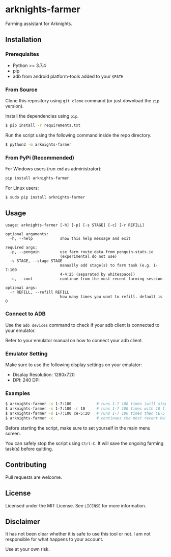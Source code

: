 # arknights-farmer

Farming assistant for Arknights.

## Installation

### Prerequisites

* Python >= 3.7.4
* pip
* adb from android platform-tools added to your `$PATH`

### From Source

Clone this repository using `git clone` command (or just download the `zip` version). 

Install the dependencies using `pip`.
```bash
$ pip install -r requirements.txt
```

Run the script using the following command inside the repo directory.
```bash
$ python3 -m arknights-farmer
```
### From PyPi (Recommended)

For Windows users (run `cmd` as administrator):
```bash
pip install arknights-farmer
```

For Linux users:
```bash
$ sudo pip install arknights-farmer
```

## Usage

```
usage: arknights-farmer [-h] [-p] [-s STAGE] [-c] [-r REFILL]

optional arguments:
  -h, --help            show this help message and exit

required args:
  -p, --penguin         use farm route data from penguin-stats.io
                        (experimental do not use)
  -s STAGE, --stage STAGE
                        manually add stage(s) to farm task (e.g. 1-7:100
                        4-4:25 (separated by whitespace))
  -c, --cont            continue from the most recent farming session

optional args:
  -r REFILL, --refill REFILL
                        how many times you want to refill. default is 0
```

### Connect to ADB

Use the `adb devices` command to check if your adb client is connected to your emulator.

Refer to your emulator manual on how to connect your adb client.

### Emulator Setting

Make sure to use the following display settings on your emulator:
* Display Resolution: 1280x720
* DPI: 240 DPI

### Examples

```bash
$ arknights-farmer -s 1-7:100           # runs 1-7 100 times (will stop whenever you run out of sanity)
$ arknights-farmer -s 1-7:100 -r 10     # runs 1-7 100 times with 10 times sanity refill (prioritizes using sanity potion)
$ arknights-farmer -s 1-7:100 ce-5:20   # runs 1-7 100 times then CE-5 20 times
$ arknights-farmer -c                   # continues the most recent halted farming session
```
Before starting the script, make sure to set yourself in the main menu screen.

You can safely stop the script using `Ctrl-C`. It will save the ongoing farming task(s) before quitting.

## Contributing
Pull requests are welcome. 

## License
Licensed under the MIT License. See `LICENSE` for more information.

## Disclaimer

It has not been clear whether it is safe to use this tool or not. I am not responsible for what happens to your account.

Use at your own risk.
